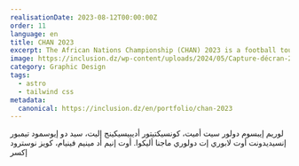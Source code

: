 ```yaml
---
realisationDate: 2023-08-12T00:00:00Z
order: 11
language: en
title: CHAN 2023
excerpt: The African Nations Championship (CHAN) 2023 is a football tournament dedicated to players active in African national leagues. It is organized by the Confederation of African Football (CAF).
image: https://inclusion.dz/wp-content/uploads/2024/05/Capture-décran-2023-11-09-à-18.43.03.png
category: Graphic Design
tags:
  - astro
  - tailwind css
metadata:
  canonical: https://inclusion.dz/en/portfolio/chan-2023
---
```


لوريم إيبسوم دولور سيت أميت، كونسيكتيتور أديبيسيكينج إليت، سيد دو إيوسمود تيمبور إنسيديدونت أوت لابوري إت دولوري ماجنا أليكوا. أوت إنيم أد مينيم فينيام، كويز نوسترود إكسر
